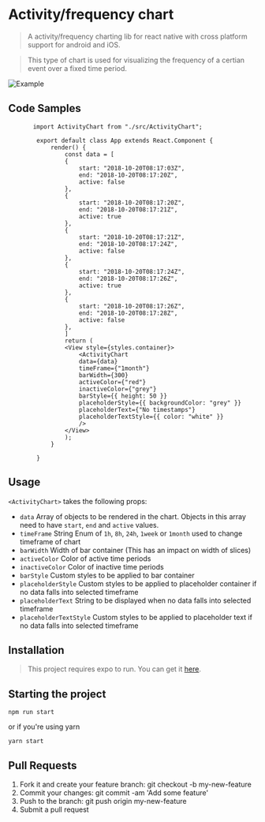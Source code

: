 # Activity/frequency chart

> A activity/frequency charting lib for react native with cross platform support for android and iOS.

> This type of chart is used for visualizing the frequency of a certian event over a fixed time period.

![Example](https://media.giphy.com/media/mx7Z0sUyXIMMdreLtd/giphy.gif)

## Code Samples

```
       import ActivityChart from "./src/ActivityChart";

        export default class App extends React.Component {
            render() {
                const data = [
                {
                    start: "2018-10-20T08:17:03Z",
                    end: "2018-10-20T08:17:20Z",
                    active: false
                },
                {
                    start: "2018-10-20T08:17:20Z",
                    end: "2018-10-20T08:17:21Z",
                    active: true
                },
                {
                    start: "2018-10-20T08:17:21Z",
                    end: "2018-10-20T08:17:24Z",
                    active: false
                },
                {
                    start: "2018-10-20T08:17:24Z",
                    end: "2018-10-20T08:17:26Z",
                    active: true
                },
                {
                    start: "2018-10-20T08:17:26Z",
                    end: "2018-10-20T08:17:28Z",
                    active: false
                },
                ]
                return (
                <View style={styles.container}>
                    <ActivityChart
                    data={data}
                    timeFrame={"1month"}
                    barWidth={300}
                    activeColor={"red"}
                    inactiveColor={"grey"}
                    barStyle={{ height: 50 }}
                    placeholderStyle={{ backgroundColor: "grey" }}
                    placeholderText={"No timestamps"}
                    placeholderTextStyle={{ color: "white" }}
                    />
                </View>
                );
            }
           
        }
```

## Usage

`<ActivityChart>` takes the following props: 
 * `data` Array of objects to be rendered in the chart. Objects in this array need to have `start`, `end` and `active` values.
 * `timeFrame` String Enum of `1h`, `8h`, `24h`, `1week` or `1month` used to change timeframe of chart
 * `barWidth` Width of bar container (This has an impact on width of slices)
 * `activeColor` Color of active time periods
 * `inactiveColor` Color of inactive time periods
 * `barStyle` Custom styles to be applied to bar container
 * `placeholderStyle` Custom styles to be applied to placeholder container if no data falls into selected timeframe
 * `placeholderText` String to be displayed when no data falls into selected timeframe
 * `placeholderTextStyle` Custom styles to be applied to placeholder text if no data falls into selected timeframe

## Installation

>This project requires expo to run. You can get it [here](https://docs.expo.io/versions/latest/introduction/installation).

## Starting the project

`npm run start`

or if you're using yarn

`yarn start`

## Pull Requests

1. Fork it and create your feature branch: git checkout -b my-new-feature
2. Commit your changes: git commit -am 'Add some feature'
3. Push to the branch: git push origin my-new-feature 
4. Submit a pull request